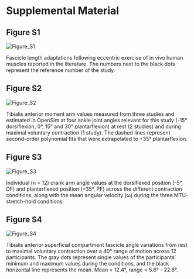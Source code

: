 # Supplemental Material

## Figure S1
![Figure_S1](https://github.com/PaulT95/Tecchio_et_al_2023/assets/73119114/44fe7790-9e4d-4362-bfe0-df7cf642b846)

Fascicle length adaptations following eccentric exercise of in vivo human muscles reported in the literature. The numbers next to the black dots represent the reference number of the study.  

## Figure S2
![Figure_S2](https://github.com/PaulT95/Tecchio_et_al_2023/assets/73119114/9abf4f1a-3cc5-4e87-9c54-e1cc602a280d)

Tibialis anterior moment arm values measured from three studies and estimated in OpenSim at four ankle joint angles relevant for this study (-15° dorsiflexion, 0°, 15° and 30° plantarflexion) at rest (2 studies) and during maximal voluntary contraction (1 study). The dashed lines represent second-order polynomial fits that were extrapolated to +35° plantarflexion.

## Figure S3
![Figure_S3](https://github.com/PaulT95/Tecchio_et_al_2023/assets/73119114/68253ffd-bd3d-4bfa-af5f-79650d78c214)

Individual (n = 12) crank arm angle values at the dorsiflexed position (-5°, DF) and plantarflexed position (+35°, PF) across the different contraction conditions, along with the mean angular velocity (ω) during the three MTU-stretch-hold conditions. 

## Figure S4
![Figure_S4](https://github.com/PaulT95/Tecchio_et_al_2023/assets/73119114/1762e5fb-c547-47a3-bfe4-a7063e3ab1d4)

Tibialis anterior superficial compartment fascicle angle variations from rest to maximal voluntary contraction over a 40° range of motion across 12 participants. The gray dots represent single values of the participants’ minimum and maximum values during the conditions, and the black horizontal line represents the mean. Mean = 12.4°, range = 5.6° - 22.8°.
